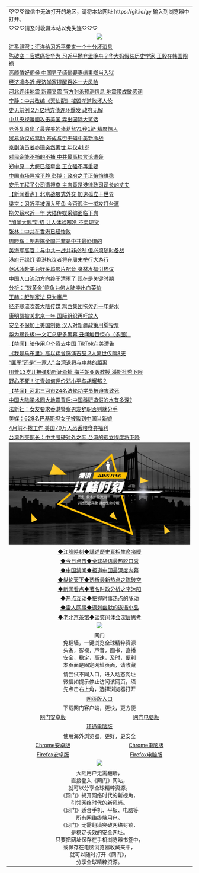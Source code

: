  <table>
<tr>
<td colspan="2" align=left>
♡♡♡微信中无法打开的地区，请将本站网址 https://git.io/gy 输入到浏览器中打开。 
 </td>
</tr>
 <tr>
 <td colspan="2" align=left>
♡♡♡请及时收藏本站以免失连♡♡♡
</td>
 </tr>
  <tr>
    <td colspan="2" align=center><img src="https://cdn.jsdelivr.net/gh/gyoupiodf/im1/%E7%BD%91%E9%97%A8%E6%96%B0%E9%97%BB1.jpg"></td>
 </tr>
<tr><td colspan="2" align="left"><a href="https://xball.casa/oo.aspx?name=c1103598&key=eqxowaguscvmxdgc&from=gy">江系泄密：汪洋给习近平带来一个十分坏消息</a></td></tr>
<tr><td colspan="2" align="left"><a href="https://xball.casa/oo.aspx?name=c1103552&key=eqxowaguscvmxdgc&from=gy">陈破空：官媒痛批华为 习近平抛弃孟晚舟？华大妈假装历史学家 王毅在韩国闯祸</a></td></tr>
<tr><td colspan="2" align="left"><a href="https://xball.casa/oo.aspx?name=c1103584&key=eqxowaguscvmxdgc&from=gy">高颜值好伺候 中国男子缅甸娶妻结果啷当入狱</a></td></tr>
<tr><td colspan="2" align="left"><a href="https://xball.casa/oo.aspx?name=c1103597&key=eqxowaguscvmxdgc&from=gy">经济凛冬近 经济学家提醒百姓一大风险</a></td></tr>
<tr><td colspan="2" align="left"><a href="https://xball.casa/oo.aspx?name=c1103583&key=eqxowaguscvmxdgc&from=gy">河北连续地震 新疆又震 官方封杀预测信息 地震带成敏感词</a></td></tr>
<tr><td colspan="2" align="left"><a href="https://xball.casa/oo.aspx?name=c1103495&key=eqxowaguscvmxdgc&from=gy">宁静：中共改编《天仙配》摧毁孝道败坏人伦</a></td></tr>
<tr><td colspan="2" align="left"><a href="https://xball.casa/oo.aspx?name=c1103590&key=eqxowaguscvmxdgc&from=gy">史无前例 2万亿地方债连环爆发 政府无解</a></td></tr>
<tr><td colspan="2" align="left"><a href="https://xball.casa/oo.aspx?name=c1103534&key=eqxowaguscvmxdgc&from=gy">中共央视漫画攻击美国 弄出国际大笑话</a></td></tr>
<tr><td colspan="2" align="left"><a href="https://xball.casa/oo.aspx?name=c1103582&key=eqxowaguscvmxdgc&from=gy">老外复原出了最完美的诸葛弩?1秒1箭 精度惊人</a></td></tr>
<tr><td colspan="2" align="left"><a href="https://xball.casa/oo.aspx?name=c1103568&key=eqxowaguscvmxdgc&from=gy">贸易协议成鸡肋 签成与否无碍中美新冷战</a></td></tr>
<tr><td colspan="2" align="left"><a href="https://xball.casa/oo.aspx?name=c1103535&key=eqxowaguscvmxdgc&from=gy">京剧演员姜亦珊突然离世 年仅41岁</a></td></tr>
<tr><td colspan="2" align="left"><a href="https://xball.casa/oo.aspx?name=c1103546&key=eqxowaguscvmxdgc&from=gy">对民企能不捕的不捕 中共最高检言论遭轰</a></td></tr>
<tr><td colspan="2" align="left"><a href="https://xball.casa/oo.aspx?name=c1103553&key=eqxowaguscvmxdgc&from=gy">郑中原：大鳄已经牵出 王立强不再重要</a></td></tr>
<tr><td colspan="2" align="left"><a href="https://xball.casa/oo.aspx?name=c1103506&key=eqxowaguscvmxdgc&from=gy">中国市场异常平静 彭博：政府之手正悄悄维稳</a></td></tr>
<tr><td colspan="2" align="left"><a href="https://xball.casa/oo.aspx?name=c1103509&key=eqxowaguscvmxdgc&from=gy">安乐工程子公司遭搜查 主席竟是港律政司司长的丈夫</a></td></tr>
<tr><td colspan="2" align="left"><a href="https://xball.casa/oo.aspx?name=c1103545&key=eqxowaguscvmxdgc&from=gy">【新闻看点】北京战狼式外交 加速孤立于世界</a></td></tr>
<tr><td colspan="2" align="left"><a href="https://xball.casa/oo.aspx?name=c1103537&key=eqxowaguscvmxdgc&from=gy">梁京：习近平被逼入死角 会否孤注一掷攻打台湾</a></td></tr>
<tr><td colspan="2" align="left"><a href="https://xball.casa/oo.aspx?name=c1103580&key=eqxowaguscvmxdgc&from=gy">拖欠薪水近一年 大陆传媒采编面临下岗</a></td></tr>
<tr><td colspan="2" align="left"><a href="https://xball.casa/oo.aspx?name=c1103587&key=eqxowaguscvmxdgc&from=gy">“加拿大鹅”新招 让人体验寒冷 不卖现货</a></td></tr>
<tr><td colspan="2" align="left"><a href="https://xball.casa/oo.aspx?name=c1103494&key=eqxowaguscvmxdgc&from=gy">张林：中共在香港已经惨败</a></td></tr>
<tr><td colspan="2" align="left"><a href="https://xball.casa/oo.aspx?name=c1103567&key=eqxowaguscvmxdgc&from=gy">周晓辉：制裁陈全国并非是中共最恐惧的</a></td></tr>
<tr><td colspan="2" align="left"><a href="https://xball.casa/oo.aspx?name=c1103594&key=eqxowaguscvmxdgc&from=gy">美海军高官：与中共一战并非必然 但必须随时备战</a></td></tr>
<tr><td colspan="2" align="left"><a href="https://xball.casa/oo.aspx?name=c1103562&key=eqxowaguscvmxdgc&from=gy">港府开绿灯 香港抗议者将在周末举行大游行</a></td></tr>
<tr><td colspan="2" align="left"><a href="https://xball.casa/oo.aspx?name=c1103596&key=eqxowaguscvmxdgc&from=gy">范冰冰赴美为好莱坞影片配音 身材发福引热议</a></td></tr>
<tr><td colspan="2" align="left"><a href="https://xball.casa/oo.aspx?name=c1103571&key=eqxowaguscvmxdgc&from=gy">中国人口流动方向终于清晰了 现在是关键时期</a></td></tr>
<tr><td colspan="2" align="left"><a href="https://xball.casa/oo.aspx?name=c1103593&key=eqxowaguscvmxdgc&from=gy">分析：“软黄金”鲍鱼为何大陆卖出白菜价</a></td></tr>
<tr><td colspan="2" align="left"><a href="https://xball.casa/oo.aspx?name=c1103536&key=eqxowaguscvmxdgc&from=gy">王赫：赶制家法 只为裹尸</a></td></tr>
<tr><td colspan="2" align="left"><a href="https://xball.casa/oo.aspx?name=c1103599&key=eqxowaguscvmxdgc&from=gy">经济寒流吹袭大陆传媒 鸡西集团拖欠近一年薪水</a></td></tr>
<tr><td colspan="2" align="left"><a href="https://xball.casa/oo.aspx?name=c1103585&key=eqxowaguscvmxdgc&from=gy">康明凯被关北京一年 国际组织再吁放人</a></td></tr>
<tr><td colspan="2" align="left"><a href="https://xball.casa/oo.aspx?name=c1103574&key=eqxowaguscvmxdgc&from=gy">安全不保加上美国制裁 汉人对新疆政策用脚投票</a></td></tr>
<tr><td colspan="2" align="left"><a href="https://xball.casa/oo.aspx?name=c1103548&key=eqxowaguscvmxdgc&from=gy">华为踢铁板:一文汇总更多黑幕 丑闻触目惊心（多图）</a></td></tr>
<tr><td colspan="2" align="left"><a href="https://xball.casa/oo.aspx?name=c1103569&key=eqxowaguscvmxdgc&from=gy">【禁闻】暗传用户个资去中国 TikTok在美遭吿</a></td></tr>
<tr><td colspan="2" align="left"><a href="https://xball.casa/oo.aspx?name=c1103592&key=eqxowaguscvmxdgc&from=gy">《我是马布里》高以翔曾饰演吉喆 2人离世仅隔8天</a></td></tr>
<tr><td colspan="2" align="left"><a href="https://xball.casa/oo.aspx?name=c1103575&key=eqxowaguscvmxdgc&from=gy">“匪军”还是“一家人” 台湾退将与中共的距离</a></td></tr>
<tr><td colspan="2" align="left"><a href="https://xball.casa/oo.aspx?name=c1103556&key=eqxowaguscvmxdgc&from=gy">川普13岁儿被弹劾听证牵扯 梅兰妮亚轰教授 潘斯批秀下限</a></td></tr>
<tr><td colspan="2" align="left"><a href="https://xball.casa/oo.aspx?name=c1103604&key=eqxowaguscvmxdgc&from=gy">野心不死！江青如何评价邓小平与胡耀邦？</a></td></tr>
<tr><td colspan="2" align="left"><a href="https://xball.casa/oo.aspx?name=c1103588&key=eqxowaguscvmxdgc&from=gy">【禁闻】河北三河市24名法轮功学员被迫害致死</a></td></tr>
<tr><td colspan="2" align="left"><a href="https://xball.casa/oo.aspx?name=c1103578&key=eqxowaguscvmxdgc&from=gy">中国大陆学术圈大地震背后:中国科研造假的水有多深?</a></td></tr>
<tr><td colspan="2" align="left"><a href="https://xball.casa/oo.aspx?name=c1103542&key=eqxowaguscvmxdgc&from=gy">法新社：女友要求香港警察男友辞职否则就分手</a></td></tr>
<tr><td colspan="2" align="left"><a href="https://xball.casa/oo.aspx?name=c1103512&key=eqxowaguscvmxdgc&from=gy">美媒：629名巴基斯坦女子被贩到中国当新娘</a></td></tr>
<tr><td colspan="2" align="left"><a href="https://xball.casa/oo.aspx?name=c1103558&key=eqxowaguscvmxdgc&from=gy">4月前不找工作 美国70万人恐丢粮食券福利</a></td></tr>
<tr><td colspan="2" align="left"><a href="https://xball.casa/oo.aspx?name=c1103559&key=eqxowaguscvmxdgc&from=gy">台湾外交部长：中共强硬对外之际 台湾的孤立程度将下降</a></td></tr>

 <tr>
   <td colspan="2" align=center><img src="https://github.com/gyoupiodf/im1/blob/master/jf-1.jpg"></td>
  </tr>
   <tr>
   <td colspan="2" align=center> 
<a href="https://xball.casa/oo.aspx?name=c922850&key=eqxowaguscvmxdgc&from=gy&tag=9877">◆江峰時刻◆講述歷史真相生命冷暖</a><br/>
    </td>
  </tr>
   <tr>
   <td colspan="2" align=center> 
<a href="https://xball.casa/oo.aspx?name=c816850&key=eqxowaguscvmxdgc&from=gy&tag=9877">◆今日点击◆全球华语最热脱口秀</a><br/>
    </td>
  </tr>
  <tr>
  <td colspan="2" align=center>
<a href="https://xball.casa/oo.aspx?name=c816860&key=eqxowaguscvmxdgc&from=gy&tag=99733110">◆中国禁闻◆报道中国最深度内幕</a><br/>
   </tr>
  <tr>
     <td colspan="2" align=center>
<a href="https://xball.casa/oo.aspx?name=c816855&key=eqxowaguscvmxdgc&from=gy&tag=997110">◆纵论天下◆透析最新热点之陈破空</a><br/>
   </tr>
   <tr>
      <td colspan="2" align=center>
<a href="https://xball.casa/oo.aspx?name=c838308&key=eqxowaguscvmxdgc&from=gy&tag=9973110">◆新闻看点◆著名时政分析之李沐阳</a><br/>
   </tr>
   <tr>
     <td colspan="2" align=center>
<a href="https://xball.casa/oo.aspx?name=c816852&key=eqxowaguscvmxdgc&from=gy&tag=9733110">◆热点互动◆把握时事热点的脉动</a><br/>
   </tr>
   <tr>
      <td colspan="2" align=center>
<a href="https://xball.casa/oo.aspx?name=c816694&key=eqxowaguscvmxdgc&from=gy&tag=93310">◆雷人网事◆讽刺幽默的诙谐小品</a><br/>
   </tr>
   <tr>
    <td colspan="2" align=center>
<a href="https://xball.casa/oo.aspx?name=c816650&key=eqxowaguscvmxdgc&from=gy&tag=9973110">◆老北京茶馆◆谈笑间体会深层思考</a><br/>
   </tr>
 <tr>
    <td colspan="2" align="center"><img src="https://gitlab.com/ogate2/up/raw/master/_/oGate65.jpg"/></td>
  </tr>
  <tr>
    <td colspan="2" align="center">网门<br/>免翻墙，一键浏览全球精粹资源<br/>头条，影视，声音，图书，直播<br/>安全，稳定，高速，及时，便利<br/>本页面是固定网址页面，请收藏</td>
  <tr>
  <tr>
    <td colspan="2" align="center">请尝试不同入口，进入动态网址<br/>微信如提示停止访问该网页，须<br/>先点击右上角，选择浏览器打开</td>
  <tr>
   <tr>
    <td colspan="2" align="center"><a href="https://cdn.statically.io/gh/otiny/up/master/show.htm">网页版入口</a></td>
  </tr>
  <tr>
    <td colspan="2" align="center">下载网门客户端，更快，更方便</td>
  <tr>
  <tr>
    <td align="center"><a href="https://gitlab.com/ogate2/up/raw/master/_/oGatea.apk">网门安卓版</a></td>
    <td align="center"><a href="https://gitlab.com/ogate2/up/raw/master/_/oGate.zip">网门电脑版</a></td>
  </tr>
  <tr>
    <td colspan="2" align="center"><a href="https://gitlab.com/ogate2/up/raw/master/_/oPipe.zip">环通电脑版</a></td>
  </tr>
  <tr>
    <td colspan="2" align="center">使用海外浏览器，更好，更安全</td>
  <tr>
  <tr>
    <td align="center"><a href="https://gitlab.com/ogate2/up/raw/master/_/Chrome.apk">Chrome安卓版</a></td>
    <td align="center"><a href="https://gitlab.com/ogate2/up/raw/master/_/Chrome.zip">Chrome电脑版</a></td>
  </tr>
  <tr>
    <td align="center"><a href="https://gitlab.com/ogate2/up/raw/master/_/Firefox.apk">Firefox安卓版</a></td>
    <td align="center"><a href="https://gitlab.com/ogate2/up/raw/master/_/Firefox.zip">Firefox电脑版</a></td>
  </tr>
  <tr>
    <td colspan="2" align="center"><img src="https://gitlab.com/ogate2/up/raw/master/_/oGate640.jpg"/></td>
  </tr>
  <tr>
    <td colspan="2" align="center">
大陆用户无需翻墙，<br/>
直接登入《网门》网站，<br/>就可以分享全球精粹资源。<br/>
《网门》揭开网络时代的新视角，<br/>引领网络时代的新风尚。<br/>
《网门》适合手机、平板、电脑等<br/>所有网络终端用户。<br/>
《网门》无需翻墙突破网络封锁，<br/>是稳定长效的安全网址。<br/>
只要把网址保存在手机浏览器书签中，<br/>或保存在电脑浏览器收藏夹中，<br/>
就可以随时打开《网门》，<br/>
分享全球精粹资源。</td>
  </tr>
</table>


